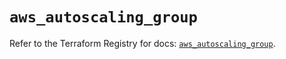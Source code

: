 # `aws_autoscaling_group`

Refer to the Terraform Registry for docs: [`aws_autoscaling_group`](https://registry.terraform.io/providers/hashicorp/aws/6.13.0/docs/resources/autoscaling_group).
